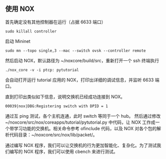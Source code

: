 ## 使用 NOX

首先确定没有其他控制器在运行（占据 6633 端口）
```
sudo killall controller
```
启动 Mininet
```
sudo mn --topo single,3 --mac --switch ovsk --controller remote
```
然后启动 NOX，默认路径为 ~/noxcore/build/src，重新打开一个 ssh 终端执行
```
./nox_core -v -i ptcp: pytutorial
```
会自动打开运行 tutorial 应用的 NOX，打印出详细的调试信息，并监听 6633 端口。

直到打印出类似如下信息，说明交换机已经成功连接到 NOX。
```
00039|nox|DBG:Registering switch with DPID = 1
```
通过互 ping 测试，各个主机连通，此时 switch 等同于一个 hub。
然后通过修改 ~/noxcore/src/nox/coreapps/tutorial/pytutorial.py 中代码，让 NOX 工作成一个带学习功能的交换机。相关命令参考 ofinclude 代码，以及 NOX 对各个包的解析代码目录：~/noxcore/src/nox/lib/packet/。

通过编写 NOX 程序，我们可以让交换机的行为更加智能化、复杂化。为了测试我们编写的 NOX 程序，我们可以使用 cbench 来进行测试。

